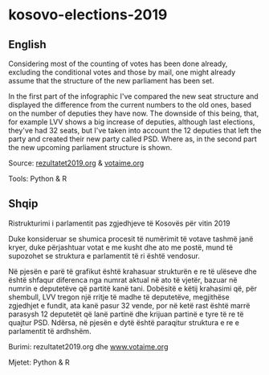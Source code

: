 # kosovo-elections-2019

## English

Considering most of the counting of votes has been done already, excluding the conditional votes and those by mail, one might already assume that the structure of the new parliament has been set.

In the first part of the infographic I've compared the new seat structure and displayed the difference from the current numbers to the old ones, based on the number of deputies they have now. The downside of this being, that, for example LVV shows a big increase of deputies, although last elections, they've had 32 seats, but I've taken into account the 12 deputies that left the party and created their new party called PSD. Where as, in the second part the new upcoming parliament structure is shown.
 
Source: [rezultatet2019.org](http://ask.rks-gov.net/en/kosovo-agency-of-statistics) & [votaime.org](http://www.votaime.org)

Tools: Python & R

## Shqip

Ristrukturimi i parlamentit pas zgjedhjeve të Kosovës për vitin 2019

Duke konsideruar se shumica procesit të numërimit të votave tashmë janë kryer, duke përjashtuar votat e me kusht dhe ato me postë, mund të supozohet se struktura e parlamentit të ri është vendosur.

Në pjesën e parë të grafikut është krahasuar strukturën e re të ulëseve dhe është shfaqur diferenca nga numrat aktual në ato të vjetër, bazuar në numrin e deputetëve që partitë kanë tani. Dobësitë e këtij krahasimi që, për shembull, LVV tregon një rritje të madhe të deputetëve, megjithëse zgjedhjet e fundit, ata kanë pasur 32 vende, por në ketë rast është marrë parasysh 12 deputetët që lanë partinë dhe krijuan partinë e tyre të re të quajtur PSD. Ndërsa, në pjesën e dytë është paraqitur struktura e re e parlamentit të ardhshëm.

Burimi: rezultatet2019.org dhe www.votaime.org

Mjetet: Python & R